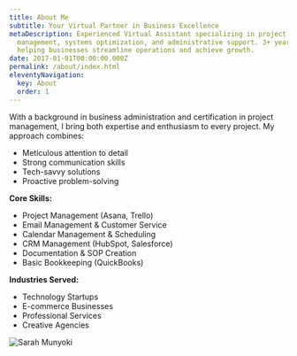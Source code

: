 ```yaml
---
title: About Me
subtitle: Your Virtual Partner in Business Excellence
metaDescription: Experienced Virtual Assistant specializing in project
  management, systems optimization, and administrative support. 3+ years of
  helping businesses streamline operations and achieve growth.
date: 2017-01-01T00:00:00.000Z
permalink: /about/index.html
eleventyNavigation:
  key: About
  order: 1
---
```

With a background in business administration and certification in project management, I bring both expertise and enthusiasm to every project. My approach combines:

* Meticulous attention to detail
* Strong communication skills
* Tech-savvy solutions
* Proactive problem-solving

**Core Skills:**

* Project Management (Asana, Trello)
* Email Management & Customer Service
* Calendar Management & Scheduling
* CRM Management (HubSpot, Salesforce)
* Documentation & SOP Creation
* Basic Bookkeeping (QuickBooks)

**Industries Served:**

* Technology Startups
* E-commerce Businesses
* Professional Services
* Creative Agencies

![Sarah Munyoki](src/assets/img/fern-forest.jpeg "Sarah Munyoki Virtual Assistant")